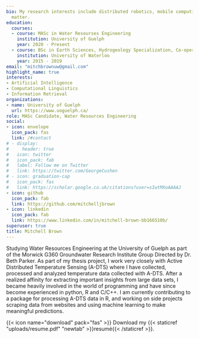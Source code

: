 ```yaml
---
bio: My research interests include distributed robotics, mobile computing and programmable
  matter.
education:
  courses:
  - course: MASc in Water Resourses Engineering
    institution: University of Guelph
    year: 2020 - Present
  - course: BSc in Earth Sciences, Hydrogeology Specialization, Co-operative Program
    institution: University of Waterloo
    year: 2015 - 2019
email: "mitchbrownuw@gmail.com"
highlight_name: true
interests:
- Artificial Intelligence
- Computational Linguistics
- Information Retrieval
organizations:
- name: University of Guelph
  url: https://www.uoguelph.ca/
role: MASc Candidate, Water Resources Engineering
social:
- icon: envelope
  icon_pack: fas
  link: /#contact
# - display:
#     header: true
#   icon: twitter
#   icon_pack: fab
#   label: Follow me on Twitter
#   link: https://twitter.com/GeorgeCushen
# - icon: graduation-cap
#   icon_pack: fas
#   link: https://scholar.google.co.uk/citations?user=sIwtMXoAAAAJ
- icon: github
  icon_pack: fab
  link: https://github.com/mitchelljbrown
- icon: linkedin
  icon_pack: fab
  link: https://www.linkedin.com/in/mitchell-brown-bb166510b/
superuser: true
title: Mitchell Brown
---
```


Studying Water Resources Engineering at the University of Guelph as part of the Morwick G360 Groundwater Research Institute Group Directed by Dr. Beth Parker. As part of my thesis project, I work very closely with Active Distributed Temperature Sensing (A-DTS) where I have collected, processed and analyzed temperature data collected with A-DTS. After a realized affinity for extracting important insights from large data sets, I became heavily involved in the world of programming and have since become experienced in python, R and C/C++. I am currently contributing to a package for processing A-DTS data in R, and working on side projects scraping data from websites and using machine learning to make meaningful predictions.   

{{< icon name="download" pack="fas" >}} Download my {{< staticref "uploads/resume.pdf" "newtab" >}}resumé{{< /staticref >}}.

